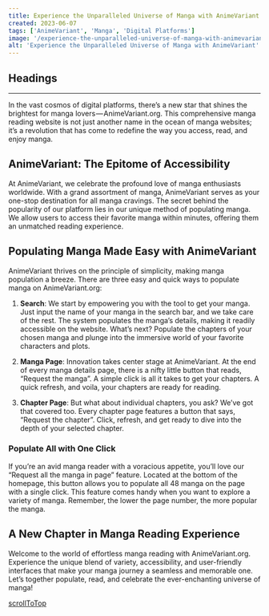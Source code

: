 ```yaml
---
title: Experience the Unparalleled Universe of Manga with AnimeVariant
created: 2023-06-07
tags: ['AnimeVariant', 'Manga', 'Digital Platforms']
image: '/experience-the-unparalleled-universe-of-manga-with-animevariant/image.png'
alt: 'Experience the Unparalleled Universe of Manga with AnimeVariant'
---
```


## Headings

---

In the vast cosmos of digital platforms, there’s a new star that shines the brightest for manga lovers — AnimeVariant.org. This comprehensive manga reading website is not just another name in the ocean of manga websites; it’s a revolution that has come to redefine the way you access, read, and enjoy manga.

## AnimeVariant: The Epitome of Accessibility

At AnimeVariant, we celebrate the profound love of manga enthusiasts worldwide. With a grand assortment of manga, AnimeVariant serves as your one-stop destination for all manga cravings. The secret behind the popularity of our platform lies in our unique method of populating manga. We allow users to access their favorite manga within minutes, offering them an unmatched reading experience.

## Populating Manga Made Easy with AnimeVariant

AnimeVariant thrives on the principle of simplicity, making manga population a breeze. There are three easy and quick ways to populate manga on AnimeVariant.org:

1. **Search**: We start by empowering you with the tool to get your manga. Just input the name of your manga in the search bar, and we take care of the rest. The system populates the manga’s details, making it readily accessible on the website. What’s next? Populate the chapters of your chosen manga and plunge into the immersive world of your favorite characters and plots.

2. **Manga Page**: Innovation takes center stage at AnimeVariant. At the end of every manga details page, there is a nifty little button that reads, “Request the manga”. A simple click is all it takes to get your chapters. A quick refresh, and voila, your chapters are ready for reading.

3. **Chapter Page**: But what about individual chapters, you ask? We’ve got that covered too. Every chapter page features a button that says, “Request the chapter”. Click, refresh, and get ready to dive into the depth of your selected chapter.

### Populate All with One Click

If you’re an avid manga reader with a voracious appetite, you’ll love our “Request all the manga in page” feature. Located at the bottom of the homepage, this button allows you to populate all 48 manga on the page with a single click. This feature comes handy when you want to explore a variety of manga. Remember, the lower the page number, the more popular the manga.

## A New Chapter in Manga Reading Experience

Welcome to the world of effortless manga reading with AnimeVariant.org. Experience the unique blend of variety, accessibility, and user-friendly interfaces that make your manga journey a seamless and memorable one. Let’s together populate, read, and celebrate the ever-enchanting universe of manga!

[scrollToTop](#headings)
